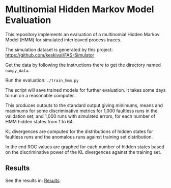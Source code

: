 # Multinomial Hidden Markov Model Evaluation

This repository implements an evaluation of a multinomial Hidden Markov Model (HMM) for simulated interleaved process traces.

The simulation dataset is generated by this project: https://github.com/keskival/FAS-Simulator

Get the data by following the instructions there to get the directory named `numpy_data`.

Run the evaluation: `./train_hmm.py`

The script will save trained models for further evaluation. It takes some days to run on a reasonable computer.

This produces outputs to the standard output giving minimums, means and maximums for some discriminative metrics for 1,000 faultless runs in the validation set, and 1,000 runs with simulated errors, for each number of HMM hidden states from 1 to 64.

KL divergences are computed for the distributions of hidden states for faultless runs and the anomalous runs against training set distribution.

In the end ROC values are graphed for each number of hidden states based on the discriminative power of the KL divergences against the training set.

## Results

See the results in: [Results](https://github.com/keskival/fas_hmm/blob/main/results/results.pdf).
